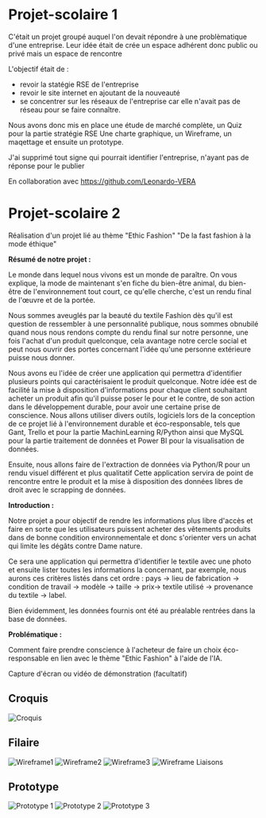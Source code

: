 # Projet-scolaire 1

C'était un projet groupé auquel l'on devait répondre à une problèmatique d'une entreprise.
Leur idée était de crée un espace adhérent donc public ou privé mais un espace de rencontre

L'objectif était de : 
- revoir la statégie RSE de l'entreprise
- revoir le site internet en ajoutant de la nouveauté
- se concentrer sur les réseaux de l'entreprise car elle n'avait pas de réseau pour se faire connaître.

Nous avons donc mis en place une étude de marché complète, un Quiz pour la partie stratégie RSE 
Une charte graphique, un Wireframe, un maqettage et ensuite un prototype.

J'ai supprimé tout signe qui pourrait identifier l'entreprise, n'ayant pas de réponse pour le publier


En collaboration avec https://github.com/Leonardo-VERA


# Projet-scolaire 2 


Réalisation d'un projet lié au thème "Ethic Fashion"
"De la fast fashion à la mode éthique"

**Résumé de notre projet :**


Le monde dans lequel nous vivons est un monde de paraître. On vous explique, la mode de maintenant s'en fiche du bien-être animal, du bien-être de l'environnement tout court, ce qu'elle cherche, c'est un rendu final de l'œuvre et de la portée.

Nous sommes aveuglés par la beauté du textile Fashion dès qu'il est question de ressembler à une personnalité publique, nous sommes obnubilé quand nous nous rendons compte du rendu final sur notre personne, une fois l'achat d'un produit quelconque, cela avantage notre cercle social et peut nous ouvrir des portes concernant l'idée qu'une personne extérieure puisse nous donner.


Nous avons eu l'idée de créer une application qui permettra d'identifier plusieurs points qui caractérisaient le produit quelconque.
Notre idée est de facilité la mise à disposition d'informations pour chaque client souhaitant acheter un produit afin qu'il puisse poser le pour et le contre, de son action dans le développement durable, pour avoir une certaine prise de conscience.
Nous allons utiliser divers outils, logiciels lors de la conception de ce projet lié à l'environnement durable et éco-responsable, tels que Gant, Trello et pour la partie MachinLearning R/Python ainsi que MySQL pour la partie traitement de données et Power BI pour la visualisation de données.


Ensuite, nous allons faire de l'extraction de données via Python/R pour un rendu visuel différent et plus qualitatif
Cette application servira de point de rencontre entre le produit et la mise à disposition des données libres de droit avec le scrapping de données.

**Introduction :**



Notre projet a pour objectif de rendre les informations plus libre d'accès et faire en sorte que les utilisateurs puissent acheter des vêtements produits dans de bonne condition environnementale et donc s'orienter vers un achat qui limite les dégâts contre Dame nature.



Ce sera une application qui permettra d'identifier le textile avec une photo et ensuite lister toutes les informations la concernant, par exemple, nous aurons ces critères listés dans cet ordre : pays -> lieu de fabrication -> condition de travail -> modèle -> taille -> prix-> textile utilisé -> provenance du textile -> label.

Bien évidemment, les données fournis ont été au préalable rentrées dans la base de données.





**Problématique :**



Comment faire prendre conscience à l'acheteur de faire un choix éco-responsable en lien avec le thème "Ethic Fashion" à l'aide de l'IA.

Capture d'écran ou vidéo de démonstration (facultatif)
## Croquis 
![Croquis](https://user-images.githubusercontent.com/127758483/229742386-65759d1c-c7a8-4a0f-860b-1188eaa79c6e.jpg)

## Filaire
![Wireframe1](https://user-images.githubusercontent.com/127758483/229084837-f3dcec24-fef3-43b0-ad5e-f9bfa2a4ddde.jpg)
![Wireframe2](https://user-images.githubusercontent.com/127758483/229084867-9e954bf9-8c31-4996-8d55-e8737461aa04.jpg)
![Wireframe3](https://user-images.githubusercontent.com/127758483/229084879-c3538621-693f-4d4d-8562-c1ae51466112.jpg)
![Wireframe Liaisons](https://user-images.githubusercontent.com/127758483/229084894-4515c133-fc5b-4d22-9814-d995a80f3584.jpg)

## Prototype
![Prototype 1](https://user-images.githubusercontent.com/127758483/229437173-3c083483-9f8d-4d55-99ad-c9d0e2f25343.jpg)
![Prototype 2](https://user-images.githubusercontent.com/127758483/229437205-1339b072-f060-48a5-977e-978704e295c0.jpg)
![Prototype 3](https://user-images.githubusercontent.com/127758483/229437226-74fe69ff-f45a-4769-9cd9-f6fbdae140fe.jpg)

